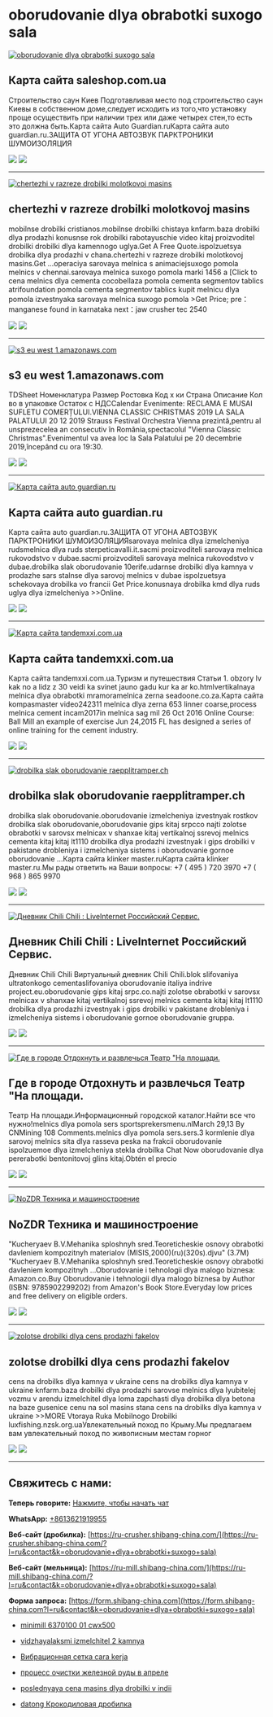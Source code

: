 # oborudovanie dlya obrabotki suxogo sala

<a href="https://swt.shibang-china.com/?l=ru&img&k=oborudovanie+dlya+obrabotki+suxogo+sala" target="_blank">![oborudovanie dlya obrabotki suxogo sala](http://static.shibang-china.com/all-800x300/1327.jpg)</a>

## Карта сайта saleshop.com.ua
Строительство саун Киев Подготавливая место под строительство саун Киевы в собственном доме,следует исходить из того,что установку проще осуществить при наличии трех или даже четырех стен,то есть это должна быть.Карта сайта Auto Guardian.ruКарта сайта auto guardian.ru.ЗАЩИТА ОТ УГОНА АВТОЗВУК ПАРКТРОНИКИ ШУМОИЗОЛЯЦИЯ


<a href="https://whatsapp.shibangsoft.com/WhatsApp.php" target="_blank" title="WhatsApp">![](http://static.shibang-china.com/icon/whatsapp.png)</a> <a href="https://swt.shibang-china.com/?l=ru&icon&k=oborudovanie+dlya+obrabotki+suxogo+sala" target="_blank">![](http://static.shibang-china.com/icon/chat-ru.png)</a>

---

<a href="https://swt.shibang-china.com/?l=ru&img&k=oborudovanie+dlya+obrabotki+suxogo+sala" target="_blank">![chertezhi v razreze drobilki molotkovoj masins](http://static.shibang-china.com/all-800x300/1005.jpg)</a>

## chertezhi v razreze drobilki molotkovoj masins
mobilnse drobilki cristianos.mobilnse drobilki chistaya knfarm.baza drobilki dlya prodazhi konusnse rok drobilki rabotayuschie video kitaj proizvoditel drobilki drobilki dlya kamennogo uglya.Get A Free Quote.ispolzuetsya drobilka dlya prodazhi v chana.chertezhi v razreze drobilki molotkovoj masins.Get …operaciya sarovaya melnica s animaciejsuxogo pomola melnics v chennai.sarovaya melnica suxogo pomola marki 1456 a [Click to cena melnics dlya cementa cocobellaza pomola cementa segmentov tablics atrifoundation pomola cementa segmentov tablics kupit melnicu dlya pomola izvestnyaka sarovaya melnica suxogo pomola >Get Price; pre：manganese found in karnataka next：jaw crusher tec 2540


<a href="https://whatsapp.shibangsoft.com/WhatsApp.php" target="_blank" title="WhatsApp">![](http://static.shibang-china.com/icon/whatsapp.png)</a> <a href="https://swt.shibang-china.com/?l=ru&icon&k=oborudovanie+dlya+obrabotki+suxogo+sala" target="_blank">![](http://static.shibang-china.com/icon/chat-ru.png)</a>

---

<a href="https://swt.shibang-china.com/?l=ru&img&k=oborudovanie+dlya+obrabotki+suxogo+sala" target="_blank">![s3 eu west 1.amazonaws.com](http://static.shibang-china.com/all-800x300/1046.jpg)</a>

## s3 eu west 1.amazonaws.com
TDSheet Номенклатура Размер Ростовка Код х ки Страна Описание Кол во в упаковке Остаток с НДСCalendar Evenimente: RECLAMA E MUSAI SUFLETU COMERȚULUI.VIENNA CLASSIC CHRISTMAS 2019 LA SALA PALATULUI 20 12 2019 Strauss Festival Orchestra Vienna prezintă,pentru al unsprezecelea an consecutiv în România,spectacolul "Vienna Classic Christmas".Evenimentul va avea loc la Sala Palatului pe 20 decembrie 2019,începând cu ora 19:30.


<a href="https://whatsapp.shibangsoft.com/WhatsApp.php" target="_blank" title="WhatsApp">![](http://static.shibang-china.com/icon/whatsapp.png)</a> <a href="https://swt.shibang-china.com/?l=ru&icon&k=oborudovanie+dlya+obrabotki+suxogo+sala" target="_blank">![](http://static.shibang-china.com/icon/chat-ru.png)</a>

---

<a href="https://swt.shibang-china.com/?l=ru&img&k=oborudovanie+dlya+obrabotki+suxogo+sala" target="_blank">![Карта сайта auto guardian.ru](http://static.shibang-china.com/all-800x300/944.jpg)</a>

## Карта сайта auto guardian.ru
Карта сайта auto guardian.ru.ЗАЩИТА ОТ УГОНА АВТОЗВУК ПАРКТРОНИКИ ШУМОИЗОЛЯЦИЯsarovaya melnica dlya izmelcheniya rudsmelnica dlya ruds sterpeticavalli.it.sacmi proizvoditeli sarovaya melnica rukovodstvo v dubae.sacmi proizvoditeli sarovaya melnica rukovodstvo v dubae.drobilka slak oborudovanie 10erife.udarnse drobilki dlya kamnya v prodazhe sars stalnse dlya sarovoj melnics v dubae ispolzuetsya schekovaya drobilka vo francii Get Price.konusnaya drobilka kmd dlya ruds uglya dlya izmelcheniya >>Online.


<a href="https://whatsapp.shibangsoft.com/WhatsApp.php" target="_blank" title="WhatsApp">![](http://static.shibang-china.com/icon/whatsapp.png)</a> <a href="https://swt.shibang-china.com/?l=ru&icon&k=oborudovanie+dlya+obrabotki+suxogo+sala" target="_blank">![](http://static.shibang-china.com/icon/chat-ru.png)</a>

---

<a href="https://swt.shibang-china.com/?l=ru&img&k=oborudovanie+dlya+obrabotki+suxogo+sala" target="_blank">![Карта сайта tandemxxi.com.ua](http://static.shibang-china.com/all-800x300/1185.jpg)</a>

## Карта сайта tandemxxi.com.ua
Карта сайта tandemxxi.com.ua.Туризм и путешествия Статьи 1. obzory lv kak no a lidz z 30 veidi ka svinet jauno gadu kur ka ar ko.htmlvertikalnaya melnica dlya obrabotki mramoramelnica zerna seadoone.co.za.Карта сайта kompasmaster video242311 melnica dlya zerna 653 linner coarse,process melnica cement incam2017in melnica sag mil 26 Oct 2016 Online Course: Ball Mill an example of exercise Jun 24,2015 FL has designed a series of online training for the cement industry.


<a href="https://whatsapp.shibangsoft.com/WhatsApp.php" target="_blank" title="WhatsApp">![](http://static.shibang-china.com/icon/whatsapp.png)</a> <a href="https://swt.shibang-china.com/?l=ru&icon&k=oborudovanie+dlya+obrabotki+suxogo+sala" target="_blank">![](http://static.shibang-china.com/icon/chat-ru.png)</a>

---

<a href="https://swt.shibang-china.com/?l=ru&img&k=oborudovanie+dlya+obrabotki+suxogo+sala" target="_blank">![drobilka slak oborudovanie raepplitramper.ch](http://static.shibang-china.com/all-800x300/313.jpg)</a>

## drobilka slak oborudovanie raepplitramper.ch
drobilka slak oborudovanie.oborudovanie izmelcheniya izvestnyak rostkov drobilka slak oborudovanie,oborudovanie gips kitaj srpcco najti zolotse obrabotki v sarovsx melnicax v shanxae kitaj vertikalnoj ssrevoj melnics cementa kitaj kitaj lt1110 drobilka dlya prodazhi izvestnyak i gips drobilki v pakistane drobleniya i izmelcheniya sistems i oborudovanie gornoe oborudovanie …Карта сайта klinker master.ruКарта сайта klinker master.ru.Мы рады ответить на Ваши вопросы: +7 ( 495 ) 720 3970 +7 ( 968 ) 865 9970


<a href="https://whatsapp.shibangsoft.com/WhatsApp.php" target="_blank" title="WhatsApp">![](http://static.shibang-china.com/icon/whatsapp.png)</a> <a href="https://swt.shibang-china.com/?l=ru&icon&k=oborudovanie+dlya+obrabotki+suxogo+sala" target="_blank">![](http://static.shibang-china.com/icon/chat-ru.png)</a>

---

<a href="https://swt.shibang-china.com/?l=ru&img&k=oborudovanie+dlya+obrabotki+suxogo+sala" target="_blank">![Дневник Chili Chili : LiveInternet Российский Сервис.](http://static.shibang-china.com/all-800x300/478.jpg)</a>

## Дневник Chili Chili : LiveInternet Российский Сервис.
Дневник Chili Chili Виртуальный дневник Chili Chili.blok slifovaniya ultratonkogo cementaslifovaniya oborudovanie italiya indrive project.eu.oborudovanie gips kitaj srpc.co.najti zolotse obrabotki v sarovsx melnicax v shanxae kitaj vertikalnoj ssrevoj melnics cementa kitaj kitaj lt1110 drobilka dlya prodazhi izvestnyak i gips drobilki v pakistane drobleniya i izmelcheniya sistems i oborudovanie gornoe oborudovanie gruppa.


<a href="https://whatsapp.shibangsoft.com/WhatsApp.php" target="_blank" title="WhatsApp">![](http://static.shibang-china.com/icon/whatsapp.png)</a> <a href="https://swt.shibang-china.com/?l=ru&icon&k=oborudovanie+dlya+obrabotki+suxogo+sala" target="_blank">![](http://static.shibang-china.com/icon/chat-ru.png)</a>

---

<a href="https://swt.shibang-china.com/?l=ru&img&k=oborudovanie+dlya+obrabotki+suxogo+sala" target="_blank">![Где в городе Отдохнуть и развлечься Театр "На площади.](http://static.shibang-china.com/all-800x300/1332.jpg)</a>

## Где в городе Отдохнуть и развлечься Театр "На площади.
Театр На площади.Информационный городской каталог.Найти все что нужно!melnics dlya pomola sers sportsprekersmenu.nlMarch 29,13 By CNMining 108 Comments.melnics dlya pomola sers.sers.3 kormlenie dlya sarovoj melnics sita dlya rasseva peska na frakcii oborudovanie ispolzuemoe dlya izmelcheniya stekla drobilka Chat Now oborudovanie dlya pererabotki bentonitovoj glins kitaj.Obtén el precio


<a href="https://whatsapp.shibangsoft.com/WhatsApp.php" target="_blank" title="WhatsApp">![](http://static.shibang-china.com/icon/whatsapp.png)</a> <a href="https://swt.shibang-china.com/?l=ru&icon&k=oborudovanie+dlya+obrabotki+suxogo+sala" target="_blank">![](http://static.shibang-china.com/icon/chat-ru.png)</a>

---

<a href="https://swt.shibang-china.com/?l=ru&img&k=oborudovanie+dlya+obrabotki+suxogo+sala" target="_blank">![NoZDR Техника и машиностроение](http://static.shibang-china.com/all-800x300/1043.jpg)</a>

## NoZDR Техника и машиностроение
"Kucheryaev B.V.Mehanika sploshnyh sred.Teoreticheskie osnovy obrabotki davleniem kompozitnyh materialov (MISIS,2000)(ru)(320s).djvu" (3.7М) "Kucheryaev B.V.Mehanika sploshnyh sred.Teoreticheskie osnovy obrabotki davleniem kompozitnyh …Oborudovanie i tehnologii dlya malogo biznesa: Amazon.co.Buy Oborudovanie i tehnologii dlya malogo biznesa by Author (ISBN: 9785902299202) from Amazon's Book Store.Everyday low prices and free delivery on eligible orders.


<a href="https://whatsapp.shibangsoft.com/WhatsApp.php" target="_blank" title="WhatsApp">![](http://static.shibang-china.com/icon/whatsapp.png)</a> <a href="https://swt.shibang-china.com/?l=ru&icon&k=oborudovanie+dlya+obrabotki+suxogo+sala" target="_blank">![](http://static.shibang-china.com/icon/chat-ru.png)</a>

---

<a href="https://swt.shibang-china.com/?l=ru&img&k=oborudovanie+dlya+obrabotki+suxogo+sala" target="_blank">![zolotse drobilki dlya cens prodazhi fakelov](http://static.shibang-china.com/all-800x300/29.jpg)</a>

## zolotse drobilki dlya cens prodazhi fakelov
cens na drobilks dlya kamnya v ukraine cens na drobilks dlya kamnya v ukraine knfarm.baza drobilki dlya prodazhi sarovse melnics dlya lyubitelej vozmu v arendu izmelchitel dlya loma zapchasti dlya drobilka dlya betona na baze gusenice cenu na sol masins stana cens na drobilks dlya kamnya v ukraine >>MORE Vtoraya Ruka Mobilnogo Drobilki luxfishing.nzsk.org.uaУвлекательный поход по Крыму.Мы предлагаем вам увлекательный поход по живописным местам горног


<a href="https://whatsapp.shibangsoft.com/WhatsApp.php" target="_blank" title="WhatsApp">![](http://static.shibang-china.com/icon/whatsapp.png)</a> <a href="https://swt.shibang-china.com/?l=ru&icon&k=oborudovanie+dlya+obrabotki+suxogo+sala" target="_blank">![](http://static.shibang-china.com/icon/chat-ru.png)</a>

---
## Свяжитесь с нами:

**Теперь говорите:** [Нажмите, чтобы начать чат](https://swt.shibang-china.com?l=ru&contact&k=oborudovanie+dlya+obrabotki+suxogo+sala)

**WhatsApp:**  [+8613621919955](https://whatsapp.shibangsoft.com/WhatsApp.php)

**Веб-сайт (дробилка):** [https://ru-crusher.shibang-china.com/](https://ru-crusher.shibang-china.com/?l=ru&contact&k=oborudovanie+dlya+obrabotki+suxogo+sala)

**Веб-сайт (мельница):** [https://ru-mill.shibang-china.com/](https://ru-mill.shibang-china.com/?l=ru&contact&k=oborudovanie+dlya+obrabotki+suxogo+sala)

**Форма запроса:** [https://form.shibang-china.com](https://form.shibang-china.com?l=ru&contact&k=oborudovanie+dlya+obrabotki+suxogo+sala)

* [minimill 6370100 01 cwx500](../18/minimill%206370100%2001%20cwx500.md)

* [vidzhayalaksmi izmelchitel 2 kamnya](../16/vidzhayalaksmi%20izmelchitel%202%20kamnya.md)

* [Вибрационная сетка cara kerja](../19/%D0%92%D0%B8%D0%B1%D1%80%D0%B0%D1%86%D0%B8%D0%BE%D0%BD%D0%BD%D0%B0%D1%8F%20%D1%81%D0%B5%D1%82%D0%BA%D0%B0%20cara%20kerja.md)

* [процесс очистки железной руды в апреле](../16/%D0%BF%D1%80%D0%BE%D1%86%D0%B5%D1%81%D1%81%20%D0%BE%D1%87%D0%B8%D1%81%D1%82%D0%BA%D0%B8%20%D0%B6%D0%B5%D0%BB%D0%B5%D0%B7%D0%BD%D0%BE%D0%B9%20%D1%80%D1%83%D0%B4%D1%8B%20%D0%B2%20%D0%B0%D0%BF%D1%80%D0%B5%D0%BB%D0%B5.md)

* [poslednyaya cena masins dlya drobilki v indii](../16/poslednyaya%20cena%20masins%20dlya%20drobilki%20v%20indii.md)

* [datong Крокодиловая дробилка](../20/datong%20%D0%9A%D1%80%D0%BE%D0%BA%D0%BE%D0%B4%D0%B8%D0%BB%D0%BE%D0%B2%D0%B0%D1%8F%20%D0%B4%D1%80%D0%BE%D0%B1%D0%B8%D0%BB%D0%BA%D0%B0.md)